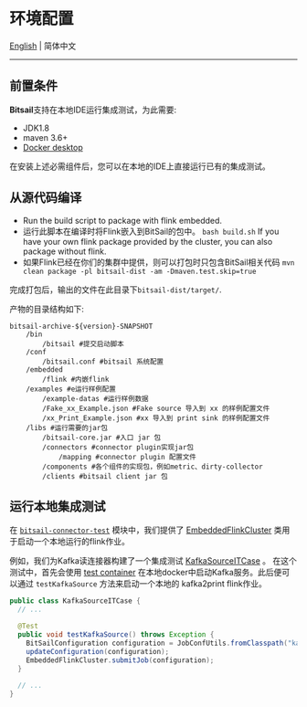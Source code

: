 # 环境配置

[English](env_setup.md) | 简体中文

-----

## 前置条件

**Bitsail**支持在本地IDE运行集成测试，为此需要:

- JDK1.8
- maven 3.6+
- [Docker desktop](https://www.docker.com/products/docker-desktop/)

在安装上述必需组件后，您可以在本地的IDE上直接运行已有的集成测试。

## 从源代码编译
- Run the build script to package with flink embedded.
- 运行此脚本在编译时将Flink嵌入到BitSail的包中。
  `bash build.sh`
  If you have your own flink package provided by the cluster, you can also package without flink.
- 如果Flink已经在你们的集群中提供，则可以打包时只包含BitSail相关代码
  `mvn clean package -pl bitsail-dist -am -Dmaven.test.skip=true`

完成打包后，输出的文件在此目录下`bitsail-dist/target/`.

产物的目录结构如下:

``` simple
bitsail-archive-${version}-SNAPSHOT    
    /bin  
        /bitsail #提交启动脚本
    /conf
        /bitsail.conf #bitsail 系统配置
    /embedded
        /flink #内嵌flink
    /examples #e运行样例配置
        /example-datas #运行样例数据
        /Fake_xx_Example.json #Fake source 导入到 xx 的样例配置文件
        /xx_Print_Example.json #xx 导入到 print sink 的样例配置文件
    /libs #运行需要的jar包
        /bitsail-core.jar #入口 jar 包
        /connectors #connector plugin实现jar包
            /mapping #connector plugin 配置文件
        /components #各个组件的实现包，例如metric、dirty-collector
        /clients #bitsail client jar 包
```

## 运行本地集成测试

在 [`bitsail-connector-test`](https://github.com/bytedance/bitsail/tree/master/bitsail-test/bitsail-connector-test) 模块中，我们提供了 [EmbeddedFlinkCluster](https://github.com/bytedance/bitsail/blob/master/bitsail-test/bitsail-connector-test/src/main/java/com/bytedance/bitsail/test/connector/test/EmbeddedFlinkCluster.java) 类用于启动一个本地运行的flink作业。

例如，我们为Kafka读连接器构建了一个集成测试 [KafkaSourceITCase](https://github.com/bytedance/bitsail/blob/master/bitsail-connectors/bitsail-connectors-legacy/bitsail-connector-kafka/src/test/java/com/bytedance/bitsail/connector/legacy/kafka/source/KafkaSourceITCase.java) 。
在这个测试中，首先会使用 [test container](https://www.testcontainers.org/modules/kafka/) 在本地docker中启动Kafka服务。此后便可以通过 `testKafkaSource` 方法来启动一个本地的 kafka2print flink作业。

```java
public class KafkaSourceITCase {
  // ...

  @Test
  public void testKafkaSource() throws Exception {
    BitSailConfiguration configuration = JobConfUtils.fromClasspath("kafka_to_print.json");
    updateConfiguration(configuration);
    EmbeddedFlinkCluster.submitJob(configuration);
  }
  
  // ...
}
```